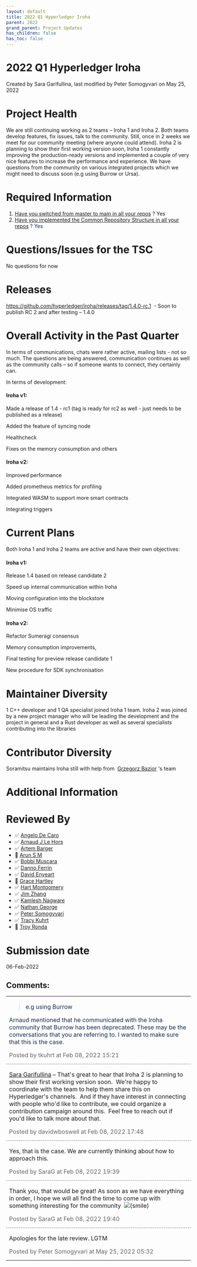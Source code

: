 ```yaml
---
layout: default
title: 2022 Q1 Hyperledger Iroha
parent: 2022
grand_parent: Project Updates
has_children: false
has_toc: false
---
```


# 2022 Q1 Hyperledger Iroha

Created by Sara Garifullina, last modified by Peter Somogyvari on May 25, 2022

# Project Health

We are still continuing working as 2 teams – Iroha 1 and Iroha 2. Both
teams develop features, fix issues, talk to the community. Still, once
in 2 weeks we meet for our community meeting (where anyone could
attend). Iroha 2 is planning to show their first working version soon,
Iroha 1 constantly improving the production-ready versions and
implemented a couple of very nice features to increase the performance
and experience. We have questions from the community on various
integrated projects which we might need to discuss soon (e.g using
Burrow or Ursa). 

# Required Information

1.  <span style="color: rgb(68,68,68);"> <a href="https://wiki.hyperledger.org/display/TSC/Projects+have+two+quarters+to+comply+with+common+repo+structure?focusedCommentId=41591637#comment-41591637" rel="nofollow">Have you switched from master to main in all your
repos</a> </span> <span style="letter-spacing: 0.0px;">? Yes </span>
2.  <span class="placeholder-inline-tasks" style="color: rgb(23,43,77);text-decoration: none;"> <span style="color: rgb(68,68,68);">
<a href="https://tsc.hyperledger.org/repository-structure.html" class="external-link" rel="nofollow">Have you implemented the Common
Repository Structure in all your repos</a> </span> </span> <span style="color: rgb(23,43,77);text-decoration: none;">? Yes </span>

# Questions/Issues for the TSC

No questions for now

# Releases

<a href="https://github.com/hyperledger/iroha/releases/tag/1.4.0-rc.1" class="external-link" rel="nofollow">https://github.com/hyperledger/iroha/releases/tag/1.4.0-rc.1</a>
 - Soon to publish RC 2 and after testing – 1.4.0

# Overall Activity in the Past Quarter

In terms of communications, chats were rather active, mailing lists -
not so much. The questions are being answered, communication continues
as well as the community calls – so if someone wants to connect, they
certainly can. 

In terms of development: 

#### Iroha v1:

Made a release of 1.4 - rc1 (tag is ready for rc2 as well - just needs
to be published as a release)

Added the feature of syncing node

Healthcheck

Fixes on the memory consumption and others

#### Iroha v2:

Improved performance

Added prometheus metrics for profiling

Integrated WASM to support more smart contracts

Integrating triggers

# Current Plans

Both Iroha 1 and Iroha 2 teams are active and have their own objectives:

#### Iroha v1: 

Release 1.4 based on release candidate 2

Speed up internal communication within Iroha

Moving configuration into the blockstore

Minimise OS traffic

#### Iroha v2:

Refactor Sumeragi consensus

Memory consumption improvements, 

Final testing for preview release candidate 1

New procedure for SDK synchronisation

# Maintainer Diversity

1 C++ developer and 1 QA specialist joined Iroha 1 team. Iroha 2 was
joined by a new project manager who will be leading the development and
the project in general and a Rust developer as well as several
specialists contributing into the libraries 

# Contributor Diversity

Soramitsu maintains Iroha still with help from 
<a href="https://wiki.hyperledger.org/display/~baziorek" class="confluence-userlink user-mention" data-username="baziorek" data-linked-resource-id="31203253" data-linked-resource-version="1" data-linked-resource-type="userinfo" data-base-url="https://wiki.hyperledger.org">Grzegorz Bazior</a> 's team

# Additional Information

# Reviewed By

-   ✅ <span class="placeholder-inline-tasks">
<a href="https://wiki.hyperledger.org/display/~angelo.decaro" class="confluence-userlink user-mention" data-username="angelo.decaro" data-linked-resource-id="16327529" data-linked-resource-version="1" data-linked-resource-type="userinfo" data-base-url="https://wiki.hyperledger.org">Angelo De Caro</a></span>
-   ✅ <span class="placeholder-inline-tasks">
<a href="https://wiki.hyperledger.org/display/~lehors" class="confluence-userlink user-mention" data-username="lehors" data-linked-resource-id="2394240" data-linked-resource-version="1" data-linked-resource-type="userinfo" data-base-url="https://wiki.hyperledger.org">Arnaud J Le Hors</a></span>
-   ✅ <span class="placeholder-inline-tasks">
<a href="https://wiki.hyperledger.org/display/~C0rWin" class="confluence-userlink user-mention" data-username="C0rWin" data-linked-resource-id="13865321" data-linked-resource-version="1" data-linked-resource-type="userinfo" data-base-url="https://wiki.hyperledger.org">Artem Barger</a></span>
-   🔲 <span class="placeholder-inline-tasks">
<a href="https://wiki.hyperledger.org/display/~arsulegai" class="confluence-userlink user-mention" data-username="arsulegai" data-linked-resource-id="6427759" data-linked-resource-version="2" data-linked-resource-type="userinfo" data-base-url="https://wiki.hyperledger.org">Arun S M</a> </span>
-   ✅ <span class="placeholder-inline-tasks">
<a href="https://wiki.hyperledger.org/display/~Bobbijn" class="confluence-userlink user-mention" data-username="Bobbijn" data-linked-resource-id="2393198" data-linked-resource-version="2" data-linked-resource-type="userinfo" data-base-url="https://wiki.hyperledger.org">Bobbi Muscara</a></span>
-   ✅ <span class="placeholder-inline-tasks">
<a href="https://wiki.hyperledger.org/display/~shemnon" class="confluence-userlink user-mention" data-username="shemnon" data-linked-resource-id="20022118" data-linked-resource-version="2" data-linked-resource-type="userinfo" data-base-url="https://wiki.hyperledger.org">Danno Ferrin</a></span>
-   ✅ <span class="placeholder-inline-tasks">
<a href="https://wiki.hyperledger.org/display/~denyeart" class="confluence-userlink user-mention" data-username="denyeart" data-linked-resource-id="2392864" data-linked-resource-version="1" data-linked-resource-type="userinfo" data-base-url="https://wiki.hyperledger.org">David Enyeart</a></span>
-   🔲 <span class="placeholder-inline-tasks">
<a href="https://wiki.hyperledger.org/display/~grace.hartley" class="confluence-userlink user-mention" data-username="grace.hartley" data-linked-resource-id="16324128" data-linked-resource-version="1" data-linked-resource-type="userinfo" data-base-url="https://wiki.hyperledger.org">Grace Hartley</a></span>
-   ✅ <span class="placeholder-inline-tasks">
<a href="https://wiki.hyperledger.org/display/~hartm" class="confluence-userlink user-mention" data-username="hartm" data-linked-resource-id="6422922" data-linked-resource-version="1" data-linked-resource-type="userinfo" data-base-url="https://wiki.hyperledger.org">Hart Montgomery</a></span>
-   ✅ <span class="placeholder-inline-tasks">
<a href="https://wiki.hyperledger.org/display/~jimthematrix" class="confluence-userlink user-mention" data-username="jimthematrix" data-linked-resource-id="58854075" data-linked-resource-version="1" data-linked-resource-type="userinfo" data-base-url="https://wiki.hyperledger.org">Jim Zhang</a> </span>
-   ✅ <span class="placeholder-inline-tasks">
<a href="https://wiki.hyperledger.org/display/~knagware9" class="confluence-userlink user-mention" data-username="knagware9" data-linked-resource-id="2393468" data-linked-resource-version="1" data-linked-resource-type="userinfo" data-base-url="https://wiki.hyperledger.org">Kamlesh Nagware</a></span>
-   ✅ <span class="placeholder-inline-tasks">
<a href="https://wiki.hyperledger.org/display/~nage" class="confluence-userlink user-mention" data-username="nage" data-linked-resource-id="2393038" data-linked-resource-version="1" data-linked-resource-type="userinfo" data-base-url="https://wiki.hyperledger.org">Nathan George</a></span>
-   ✅ <span class="placeholder-inline-tasks">
<a href="https://wiki.hyperledger.org/display/~gl7doqu97svck56tzyjzzhxj" class="confluence-userlink user-mention" data-username="gl7doqu97svck56tzyjzzhxj" data-linked-resource-id="24779271" data-linked-resource-version="1" data-linked-resource-type="userinfo" data-base-url="https://wiki.hyperledger.org">Peter Somogyvari</a></span>
-   ✅ <span class="placeholder-inline-tasks">
<a href="https://wiki.hyperledger.org/display/~tkuhrt" class="confluence-userlink user-mention" data-username="tkuhrt" data-linked-resource-id="1180151" data-linked-resource-version="2" data-linked-resource-type="userinfo" data-base-url="https://wiki.hyperledger.org">Tracy Kuhrt</a> </span>
-   🔲 <span class="placeholder-inline-tasks">
<a href="https://wiki.hyperledger.org/display/~troyronda" class="confluence-userlink user-mention" data-username="troyronda" data-linked-resource-id="9110618" data-linked-resource-version="2" data-linked-resource-type="userinfo" data-base-url="https://wiki.hyperledger.org">Troy Ronda</a> </span>

# <span class="placeholder-inline-tasks">Submission date </span>

<span class="placeholder-inline-tasks"> 06-Feb-2022 </span>



## Comments:

<table data-border="0" width="100%">
<colgroup>
<col style="width: 100%" />
</colgroup>
<tbody>
<tr class="odd">
<td><span id="comment-62238618"></span>
<blockquote>
<p><span style="color: rgb(23,43,77);">e.g using Burrow </span></p>
</blockquote>
<p><span style="color: rgb(23,43,77);">Arnaud mentioned that he
communicated with the Iroha community that Burrow has been deprecated.
These may be the conversations that you are referring to. I wanted to
make sure that this is the case. </span></p>
<div class="smallfont" data-align="left" style="color: #666666; width: 98%; margin-bottom: 10px;">
 Posted by tkuhrt at Feb
08, 2022 15:21 </div ></td>
</tr>
<tr class="even">
<td style="border-top: 1px dashed #666666"><span id="comment-62238664"></span>
<p><a href="https://wiki.hyperledger.org/display/~SaraG" class="confluence-userlink user-mention" data-username="SaraG" data-linked-resource-id="2392239" data-linked-resource-version="1" data-linked-resource-type="userinfo" data-base-url="https://wiki.hyperledger.org">Sara Garifullina</a> –
That's great to hear that Iroha 2 is planning to show their first
working version soon.  We're happy to coordinate with the team to help
them share this on Hyperledger's channels.  And if they have interest in
connecting with people who'd like to contribute, we could organize a
contribution campaign around this.  Feel free to reach out if you'd like
to talk more about that.</p>
<div class="smallfont" data-align="left" style="color: #666666; width: 98%; margin-bottom: 10px;">
Posted by davidwboswell
at Feb 08, 2022 17:48 </div ></td>
</tr>
<tr class="odd">
<td style="border-top: 1px dashed #666666"><span id="comment-62238683"></span>
<p>Yes, that is the case. We are currently thinking about how to
approach this. </p>
<div class="smallfont" data-align="left" style="color: #666666; width: 98%; margin-bottom: 10px;">
Posted by SaraG at Feb
08, 2022 19:39 </div ></td>
</tr>
<tr class="even">
<td style="border-top: 1px dashed #666666"><span id="comment-62238684"></span>
<p>Thank you, that would be great! As soon as we have everything in
order, I hope we will all find the time to come up with something
interesting for the community  <img
src="emoticons/smile.svg" class="emoticon emoticon-smile" data-emoticon-name="smile" alt="(smile)" /> </p>
<div class="smallfont" data-align="left" style="color: #666666; width: 98%; margin-bottom: 10px;">
Posted by SaraG at Feb
08, 2022 19:40 </div ></td>
</tr>
<tr class="odd">
<td style="border-top: 1px dashed #666666"><span id="comment-62254027"></span>
<p>Apologies for the late review. LGTM</p>
<div class="smallfont" data-align="left" style="color: #666666; width: 98%; margin-bottom: 10px;">
Posted by Peter Somogyvari at May 25, 2022 05:32 </div ></td>
</tr>
</tbody>
</table>




